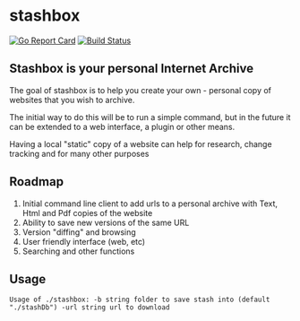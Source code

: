 # stashbox
[![Go Report Card](https://goreportcard.com/badge/github.com/zpeters/stashbox)](https://goreportcard.com/report/github.com/zpeters/stashbox)
[![Build Status](https://travis-ci.org/zpeters/stashbox.svg?branch=main)](https://travis-ci.org/zpeters/stashbox)

## Stashbox is your personal Internet Archive

The goal of stashbox is to help you create your own - personal copy of websites that you wish to archive.  

The initial way to do this will be to run a simple command, but in the future it can be extended to a web interface, a plugin or other means.

Having a local "static" copy of a website can help for research, change tracking and for many other purposes

## Roadmap

1. Initial command line client to add urls to a personal archive with Text, Html and Pdf copies of the website
2. Ability to save new versions of the same URL
3. Version "diffing" and browsing
4. User friendly interface (web, etc)
5. Searching and other functions

## Usage
`
Usage of ./stashbox:
  -b string
    	folder to save stash into (default "./stashDb")
  -url string
    	url to download
`
